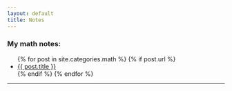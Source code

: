 ```yaml
---
layout: default
title: Notes
---
```

<h3>My math notes:</h3>

<ul>
  {% for post in site.categories.math %}
    {% if post.url %}
        <li><a href="{{ post.url }}">{{ post.title }}</a></li>
    {% endif %}
  {% endfor %}
</ul>

---